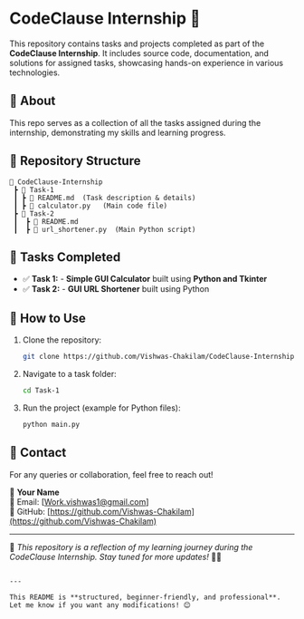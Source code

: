 # CodeClause Internship 🚀  

This repository contains tasks and projects completed as part of the **CodeClause Internship**. It includes source code, documentation, and solutions for assigned tasks, showcasing hands-on experience in various technologies.  

## 📌 About  
This repo serves as a collection of all the tasks assigned during the internship, demonstrating my skills and learning progress.  

## 📂 Repository Structure  
```
📁 CodeClause-Internship  
 ┣ 📁 Task-1  
 ┃ ┣ 📜 README.md  (Task description & details)  
 ┃ ┣ 📜 calculator.py   (Main code file)   
 ┣ 📁 Task-2  
 ┃  ┣ 📜 README.md  
 ┃  ┣ 📜 url_shortener.py  (Main Python script)  
```

## 🚀 Tasks Completed  
- ✅ **Task 1:**  - **Simple GUI Calculator** built using **Python and Tkinter** 
- ✅ **Task 2:**  - **GUI URL Shortener** built using Python    



## 📜 How to Use  
1. Clone the repository:  
   ```bash
   git clone https://github.com/Vishwas-Chakilam/CodeClause-Internship.git
   ```
2. Navigate to a task folder:  
   ```bash
   cd Task-1
   ```
3. Run the project (example for Python files):  
   ```bash
   python main.py
   ```

## 📧 Contact  
For any queries or collaboration, feel free to reach out!  

👤 **Your Name**  
📧 Email: [Work.vishwas1@gmail.com]  
🔗 GitHub: [https://github.com/Vishwas-Chakilam](https://github.com/Vishwas-Chakilam)  

---

🌟 _This repository is a reflection of my learning journey during the CodeClause Internship. Stay tuned for more updates!_ 🚀✨  
```

---

This README is **structured, beginner-friendly, and professional**. Let me know if you want any modifications! 😊
